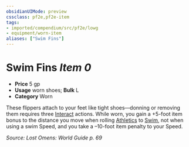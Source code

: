 ```yaml
---
obsidianUIMode: preview
cssclass: pf2e,pf2e-item
tags:
- imported/compendium/src/pf2e/lowg
- equipment/worn-item
aliases: ["Swim Fins"]
---
```

# Swim Fins *Item 0*  

- **Price** 5 gp
- **Usage** worn shoes; **Bulk** L
- **Category** Worn

These flippers attach to your feet like tight shoes—donning or removing them requires three [Interact](interact.md) actions. While worn, you gain a +5-foot item bonus to the distance you move when rolling [Athletics](../../skills.md#Athletics) to [Swim](swim.md), not when using a swim Speed, and you take a –10-foot item penalty to your Speed.

*Source: Lost Omens: World Guide p. 69*